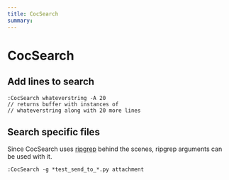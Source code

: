 ```yaml
---
title: CocSearch
summary: 
---
```


CocSearch
===

Add lines to search
---

```
:CocSearch whateverstring -A 20
// returns buffer with instances of
// whateverstring along with 20 more lines
```

Search specific files
---

Since CocSearch uses [ripgrep](../../../shell/search-utils/02_ripgrep.md) behind
the scenes, ripgrep arguments can be used with it.

```
:CocSearch -g *test_send_to_*.py attachment
```

